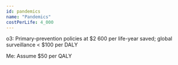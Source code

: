 ```yaml
---
id: pandemics
name: "Pandemics"
costPerLife: 4_000
--- 
```


o3: 	Primary-prevention policies at $2 600 per life-year saved; global surveillance < $100 per DALY

Me: Assume $50 per QALY